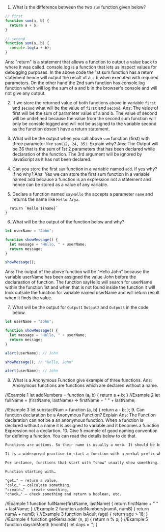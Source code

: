 1. What is the difference between the two `sum` function given below?

```js
// first
function sum(a, b) {
  return a + b;
}

// second
function sum(a, b) {
  console.log(a + b);
}
```

Ans: "return" is a statement that allows a function to output a value back to where it was called. console.log is a function that lets us inspect values for debugging purposes. In the above code the 1st sum function has a return statement hence will output the result of a + b when executed with required parameters. On the other hand the 2nd sum function has console.log function which will log the sum of a and b in the browser's console and will not give any output.

2. If we store the returned value of both functions above in variable `first` and `second` what will be the value of `first` and `second`.
   Ans: The value of first will be the sum of parameter value of a and b. The value of second will be undefined because the value from the second sum function will only be console logged and will not be assigned to the variable second as the function dosen't have a return statement.

3. What will be the output when you call above `sum` function (first) with three parameter like `sum(12, 24, 35)`. Explain why?
   Ans: The Output will be 36 that is the sum of 1st 2 parameters that has been declared while declaration of the function. The 3rd argument will be ignored by JavaScript as it has not been declared.

4. Can you store the first `sum` function in a variable named `add`. If yes why? If no why?
   Ans: Yes we can store the first sum function in a variable named add because a function is an expression not a statement and hence can be stored as a value of any variable.

5. Declare a function named `sayHello` the accepts a parameter `name` and returns the name like `Hello Arya`.

```jsfunction sayHello(name) {
  return `Hello ${name}`
}
```

6. What will be the output of the function below and why?

```js
let userName = "John";

function showMessage() {
  let message = "Hello, " + userName;
  return message;
}

showMessage();
```

Ans: The output of the above function will be "Hello John" because the variable userName has been assigned the value John before the declaraation of function. The function sayHello will search for userName within the function 1st and when that is not found inside the function it will look outside the function for variable named userName and will return result when it finds the value.

7. What will be the output for `Output1` `Output2` and `Output3` in the code below.

```js
let userName = "John";

function showMessage() {
  let message = "Hello, " + userName;
  return message;
}

alert(userName); // John

showMessage(); // "Hello, John"

alert(userName); // John
```

8. What is a Anonymous Function give example of three functions.
   Ans: Anonymous functions are functions which are declared without a name.

//Example 1
let addNumbers = function (a, b) {
return a + b;
}
//Example 2
let fullName = (firstName, lastName) => firstName + " " + lastName;

//Example 3
let substactNum = function (a, b) {
return a - b;
}; 9. Can function declaration be a Anonymous Function? Explain
Ans: The Function declaration can not be a an anonymous function. When a function is declared without a name it is assigned to variable and it becomes a function Expression not a declartion. 10. Give 5 example of good naming convention for defining a function. You can read the details below to do that.

```md
Functions are actions. So their name is usually a verb. It should be brief, as accurate as possible and describe what the function does, so that someone reading the code gets an indication of what the function does.

It is a widespread practice to start a function with a verbal prefix which vaguely describes the action. There must be an agreement within the team on the meaning of the prefixes.

For instance, functions that start with "show" usually show something.

Function starting with…

"get…" – return a value,
"calc…" – calculate something,
"create…" – create something,
"check…" – check something and return a boolean, etc.
```

//Example 1
function fullName(firstName, lastName) {
return firstName + " " + lastName;
}
//Example 2
function addNumbers(numA, numB) {
return numA + numB;
}
//Example 3
function isAdult (age) {
return age > 18;
}
//Example 4
function getRemainder (n, p) {
return n % p;
}
//Example 5
function daysInMonth (month){
let days = '';
}
